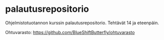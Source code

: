 # palautusrepositorio
Ohjelmistotuotannon kurssin palautusrepositorio. Tehtävät 14 ja eteenpäin.

Ohtuvarasto: https://github.com/BlueShiftButterfly/ohtuvarasto
